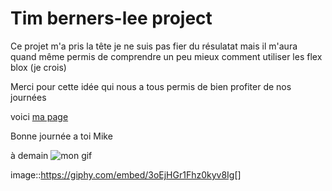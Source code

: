 # Tim berners-lee project




Ce projet m'a pris la tête je ne suis pas fier du résulatat mais il m'aura quand même permis de
comprendre un peu mieux comment utiliser les flex blox (je crois)

Merci pour cette idée qui nous a tous permis de bien profiter de nos journées 

voici [ma page](https://flow1202a.github.io/timLee/)

Bonne journée a toi Mike 

à demain ![mon gif](https://giphy.com/gifs/arrested-development-michael-cera-george-bluth-3oEjHGr1Fhz0kyv8Ig)

image::https://giphy.com/embed/3oEjHGr1Fhz0kyv8Ig[]

